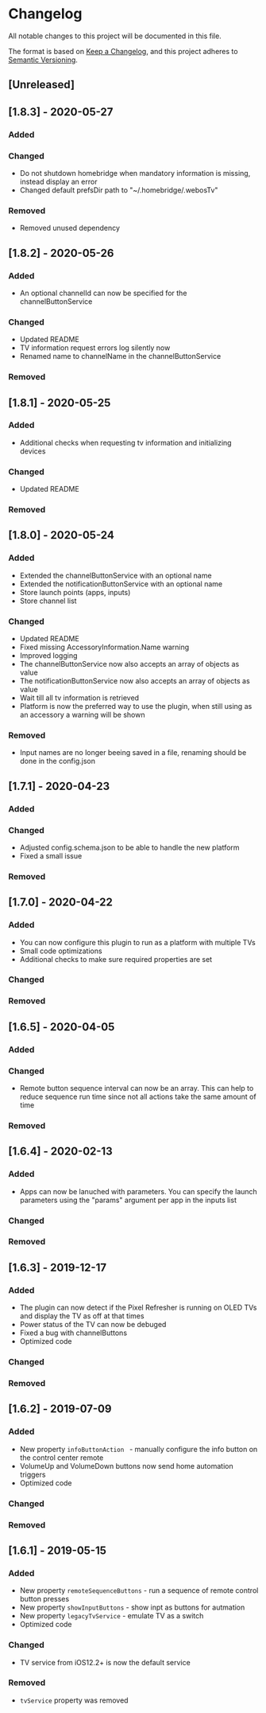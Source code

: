 # Changelog
All notable changes to this project will be documented in this file.

The format is based on [Keep a Changelog](https://keepachangelog.com/en/1.0.0/),
and this project adheres to [Semantic Versioning](https://semver.org/spec/v2.0.0.html).

## [Unreleased]


## [1.8.3] - 2020-05-27

### Added

### Changed
- Do not shutdown homebridge when mandatory information is missing, instead display an error
- Changed default prefsDir path to "~/.homebridge/.webosTv"

### Removed
- Removed unused dependency


## [1.8.2] - 2020-05-26

### Added
- An optional channelId can now be specified for the channelButtonService

### Changed
- Updated README
- TV information request errors log silently now
- Renamed name to channelName in the channelButtonService

### Removed


## [1.8.1] - 2020-05-25

### Added
- Additional checks when requesting tv information and initializing devices

### Changed
- Updated README

### Removed


## [1.8.0] - 2020-05-24

### Added
- Extended the channelButtonService with an optional name
- Extended the notificationButtonService with an optional name
- Store launch points (apps, inputs)
- Store channel list

### Changed
- Updated README
- Fixed missing AccessoryInformation.Name warning
- Improved logging
- The channelButtonService now also accepts an array of objects as value
- The notificationButtonService now also accepts an array of objects as value
- Wait till all tv information is retrieved
- Platform is now the preferred way to use the plugin, when still using as an accessory a warning will be shown

### Removed
- Input names are no longer beeing saved in a file, renaming should be done in the config.json


## [1.7.1] - 2020-04-23

### Added

### Changed
- Adjusted config.schema.json to be able to handle the new platform
- Fixed a small issue

### Removed


## [1.7.0] - 2020-04-22

### Added
- You can now configure this plugin to run as a platform with multiple TVs
- Small code optimizations
- Additional checks to make sure required properties are set

### Changed

### Removed


## [1.6.5] - 2020-04-05
### Added

### Changed
- Remote button sequence interval can now be an array. This can help to reduce sequence run time since not all actions take the same amount of time

### Removed


## [1.6.4] - 2020-02-13
### Added
- Apps can now be lanuched with parameters. You can specify the launch parameters using the "params" argument per app in the inputs list

### Changed

### Removed


## [1.6.3] - 2019-12-17
### Added
- The plugin can now detect if the Pixel Refresher is running on OLED TVs and display the TV as off at that times
- Power status of the TV can now be debuged
- Fixed a bug with channelButtons 
- Optimized code

### Changed

### Removed


## [1.6.2] - 2019-07-09
### Added
- New property `infoButtonAction ` - manually configure the info button on the control center remote
- VolumeUp and VolumeDown buttons now send home automation triggers
- Optimized code

### Changed

### Removed


## [1.6.1] - 2019-05-15
### Added
- New property `remoteSequenceButtons` - run a sequence of remote control button presses
- New property `showInputButtons` - show inpt as buttons for autmation
- New property `legacyTvService` - emulate TV as a switch
- Optimized code

### Changed
- TV service from iOS12.2+ is now the default service

### Removed
- `tvService` property was removed


